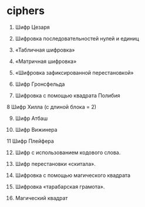 # ciphers
1. Шифр Цезаря 

2. Шифровка последовательностей нулей и единиц 

3. «Табличная шифровка»

4. «Матричная шифровка»

5. «Шифровка зафиксированной перестановкой»

6. Шифр Гронсфельда

7. Шифровка с помощью квадрата Полибия
   
8 Шифр Хилла (с длиной блока = 2)

9. Шифр Атбаш
    
10. Шифр Вижинера
    
11 Шифр Плейфера

12. Шифр с использованием кодового слова. 

13. Шифр перестановки «скитала».

14. Шифровка с помощью магического квадрата 

15. Шифровка «тарабарская грамота». 

16. Магический квадрат 
